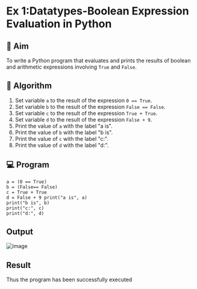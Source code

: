 
# Ex 1:Datatypes-Boolean Expression Evaluation in Python

## 🎯 Aim
To write a Python program that evaluates and prints the results of boolean and arithmetic expressions involving `True` and `False`.

## 🧠 Algorithm
1. Set variable `a` to the result of the expression `0 == True`.
2. Set variable `b` to the result of the expression `False == False`.
3. Set variable `c` to the result of the expression `True + True`.
4. Set variable `d` to the result of the expression `False + 9`.
5. Print the value of `a` with the label "a is".
6. Print the value of `b` with the label "b is".
7. Print the value of `c` with the label "c:".
8. Print the value of `d` with the label "d:".

## 💻 Program
```
a = (0 == True)
b = (False== False)
c = True + True
d = False + 9 print("a is", a)
print("b is", b)
print("c:", c)
print("d:", d)
```

## Output
![image](https://github.com/user-attachments/assets/0bb362e4-ae5c-4514-8107-9803f55a98e4)


## Result
Thus the program has been successfully executed
